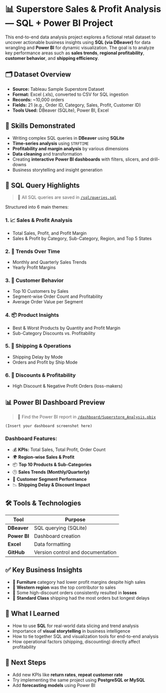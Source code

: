 # 📊 Superstore Sales & Profit Analysis — SQL + Power BI Project

This end-to-end data analysis project explores a fictional retail dataset to uncover actionable business insights using **SQL (via DBeaver)** for data wrangling and **Power BI** for dynamic visualization. The goal is to analyze key performance areas such as **sales trends**, **regional profitability**, **customer behavior**, and **shipping efficiency**.

## 🗂️ Dataset Overview

- **Source:** Tableau Sample Superstore Dataset  
- **Format:** Excel (.xls), converted to CSV for SQL ingestion  
- **Records:** ~10,000 orders  
- **Fields:** 21 (e.g., Order ID, Category, Sales, Profit, Customer ID)  
- **Tools Used:** DBeaver (SQLite), Power BI, Excel

## 🧠 Skills Demonstrated

- Writing complex SQL queries in **DBeaver** using **SQLite**
- **Time-series analysis** using `STRFTIME`
- **Profitability and margin analysis** by various dimensions
- **Data cleaning** and transformation
- Creating **interactive Power BI dashboards** with filters, slicers, and drill-downs
- Business storytelling and insight generation

## 🧾 SQL Query Highlights

> 📁 All SQL queries are saved in [`/sql/queries.sql`](./sql/queries.sql)

Structured into 6 main themes:

### 1. 📈 Sales & Profit Analysis
- Total Sales, Profit, and Profit Margin
- Sales & Profit by Category, Sub-Category, Region, and Top 5 States

### 2. 📅 Trends Over Time
- Monthly and Quarterly Sales Trends
- Yearly Profit Margins

### 3. 🧍 Customer Behavior
- Top 10 Customers by Sales
- Segment-wise Order Count and Profitability
- Average Order Value per Segment

### 4. 📦 Product Insights
- Best & Worst Products by Quantity and Profit Margin
- Sub-Category Discounts vs. Profitability

### 5. 🚚 Shipping & Operations
- Shipping Delay by Mode
- Orders and Profit by Ship Mode

### 6. 💸 Discounts & Profitability
- High Discount & Negative Profit Orders (loss-makers)

## 📊 Power BI Dashboard Preview

> 📁 Find the Power BI report in [`/dashboard/Superstore_Analysis.pbix`](./dashboard/Superstore_Analysis.pbix)

`(Insert your dashboard screenshot here)`

### Dashboard Features:
- 💰 **KPIs:** Total Sales, Total Profit, Order Count  
- 🌍 **Region-wise Sales & Profit**
- 📦 **Top 10 Products & Sub-Categories**
- 🕒 **Sales Trends (Monthly/Quarterly)**
- 🧍 **Customer Segment Performance**
- 📉 **Shipping Delay & Discount Impact**

## 🛠️ Tools & Technologies

| Tool        | Purpose                            |
|-------------|-------------------------------------|
| **DBeaver** | SQL querying (SQLite)               |
| **Power BI**| Dashboard creation                  |
| **Excel**   | Data formatting                     |
| **GitHub**  | Version control and documentation   |

## ✅ Key Business Insights

- 📌 **Furniture** category had lower profit margins despite high sales
- 📌 **Western region** was the top contributor to sales
- 📌 Some high-discount orders consistently resulted in **losses**
- 📌 **Standard Class** shipping had the most orders but longest delays

## 🚀 What I Learned

- How to use **SQL** for real-world data slicing and trend analysis  
- Importance of **visual storytelling** in business intelligence  
- How to tie together SQL and visualization tools for end-to-end analysis  
- How operational factors (shipping, discounting) directly affect profitability  

## 📌 Next Steps

- Add new KPIs like **return rates**, **repeat customer rate**
- Try implementing the same project using **PostgreSQL or MySQL**
- Add **forecasting models** using Power BI